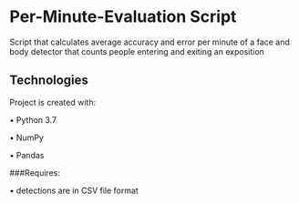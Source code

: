 # Per-Minute-Evaluation Script
Script that calculates average accuracy and error per minute of a face and body detector that counts people entering and exiting an exposition

## Technologies
Project is created with:

• Python 3.7

• NumPy

• Pandas

###Requires:

• detections are in CSV file format


